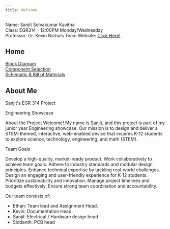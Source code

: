 ```yaml
---
title: Welcome
---
```


Name: Sanjit Selvakumar Kavitha  
Class: EGR314 - 12:00PM Monday/Wednesday  
Professor: Dr. Kevin Nichols
Team Website: [Click Here!](https://ethan-s-team-314.github.io/Team-Organization-and-Charter/)

## Home

[Block Diagram](./block-diagram.md)  
[Component Selection](./component-selection.md)  
[Schematic & Bill of Materials](./schematic.md)

## About Me

Sanjit's EGR 314 Project  

Engineering Showcase  

About the Project
Welcome! My name is Sanjit, and this project is part of my junior year Engineering showcase. Our mission is to design and deliver a STEM-themed, interactive, web-enabled device that inspires K-12 students to explore science, technology, engineering, and math (STEM).

Team Goals

Develop a high-quality, market-ready product.
Work collaboratively to achieve team goals.
Adhere to industry standards and modular design principles.
Enhance technical expertise by tackling real-world challenges.
Design an engaging and user-friendly experience for K-12 students.
Prioritize sustainability and innovation.
Manage project timelines and budgets effectively.
Ensure strong team coordination and accountability.

Our team consists of:  

- Ethan: Team lead and Assignment Head. 
- Kevin: Documentation Head.
- Sanjit: Electrical / Hardware design head 
- Siddanth: PCB head
